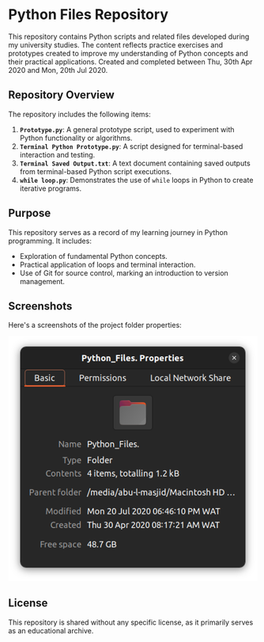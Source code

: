 # Python Files Repository

This repository contains Python scripts and related files developed during my university studies. The content reflects practice exercises and prototypes created to improve my understanding of Python concepts and their practical applications. Created and completed between Thu, 30th Apr 2020 and Mon, 20th Jul 2020.

## Repository Overview

The repository includes the following items:  

1. **`Prototype.py`**: A general prototype script, used to experiment with Python functionality or algorithms.  
2. **`Terminal Python Prototype.py`**: A script designed for terminal-based interaction and testing.
3. **`Terminal Saved Output.txt`**: A text document containing saved outputs from terminal-based Python script executions.  
4. **`while loop.py`**: Demonstrates the use of `while` loops in Python to create iterative programs.

## Purpose

This repository serves as a record of my learning journey in Python programming. It includes:

- Exploration of fundamental Python concepts.
- Practical application of loops and terminal interaction.
- Use of Git for source control, marking an introduction to version management.

## Screenshots

Here's a screenshots of the project folder properties:

![Project Folder Properties Screenshot](./img/Python.png)

## License

This repository is shared without any specific license, as it primarily serves as an educational archive.
